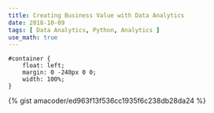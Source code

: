 ```yaml
---
title: Creating Business Value with Data Analytics
date: 2018-10-09
tags: [ Data Analytics, Python, Analytics ]
use_math: true
---
```


```
#container {
    float: left;
    margin: 0 -240px 0 0;
    width: 100%;
}
```

{% gist amacoder/ed963f13f536cc1935f6c238db28da24 %}

